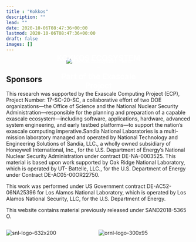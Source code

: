 ```yaml
---
title : "Kokkos"
description: ""
lead: ""
date: 2020-10-06T08:47:36+00:00
lastmod: 2020-10-06T08:47:36+00:00
draft: false
images: []
---
```


<div class="home-title-div">

<h2 class="home-title-text">KOKKOS ECOSYSTEM <br /> - <br /> Part of the Exascale Project</h2>

<div class="home-title-image">

![Kokkos Ecosystem Hero](images/kokkos-ecosystem-hero.jpg)

</div>

</div>


## Sponsors

This research was supported by the Exascale Computing Project (ECP), Project Number: 17-SC-20-SC, a collaborative effort of two DOE organizations—the Office of Science and the National Nuclear Security Administration—responsible for the planning and preparation of a capable exascale ecosystem—including software, applications, hardware, advanced system engineering, and early testbed platforms—to support the nation’s exascale computing imperative.Sandia National Laboratories is a multi-mission laboratory managed and operated by National Technology and Engineering Solutions of Sandia, LLC., a wholly owned subsidiary of Honeywell International, Inc., for the U.S. Department of Energy’s National Nuclear Security Administration under contract DE-NA-0003525.
This material is based upon work supported by Oak Ridge National Laboratory, which is operated by UT- Battelle, LLC., for the U.S. Department of Energy under Contract DE-AC05-00OR22750.

This work was performed under US Government contract DE-AC52-06NA25396 for Los Alamos National Laboratory, which is operated by Los Alamos National Security, LLC, for the U.S. Department of Energy.

This website contains material previously released under SAND2018-5365 O.

<div class="home-image-column">

![snl-logo-632x200](images/snl-logo-632x200.jpg)

</div>

<div class="home-image-column">

![ornl-logo-300x95](images/ornl-logo-300x95.jpg)

</div>

<style>

 /* Display text on landscape background image */
.home-title-div {
    position: relative;
    text-align: center;
    color: white;
}
.home-title-text {
    position: absolute;
    top: 50%;
    left: 50%;
    transform: translate(-50%, -50%);
}

/* Align horizontally home's images */
.home-image-column {
    float: left;
    width: 50%; /* 100% / 2 figures = 50% */
}
</style>
